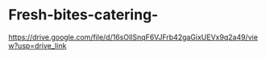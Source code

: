 # Fresh-bites-catering-
https://drive.google.com/file/d/16sOlISnqF6VJFrb42gaGixUEVx9q2a49/view?usp=drive_link
